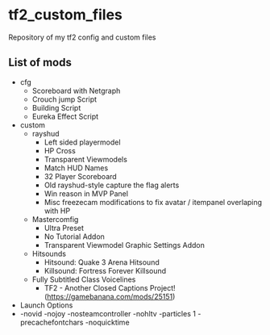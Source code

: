 # tf2_custom_files
Repository of my tf2 config and custom files
## List of mods
* cfg
  * Scoreboard with Netgraph
  * Crouch jump Script
  * Building Script
  * Eureka Effect Script
* custom
  * rayshud
    * Left sided playermodel
    * HP Cross
    * Transparent Viewmodels
    * Match HUD Names
    * 32 Player Scoreboard
    * Old rayshud-style capture the flag alerts
    * Win reason in MVP Panel
    * Misc freezecam modifications to fix avatar / itempanel overlaping with HP
  * Mastercomfig
    * Ultra Preset
    * No Tutorial Addon
    * Transparent Viewmodel Graphic Settings Addon
  * Hitsounds
    * Hitsound: Quake 3 Arena Hitsound
    * Killsound: Fortress Forever Killsound
  * Fully Subtitled Class Voicelines
    * TF2 - Another Closed Captions Project! (https://gamebanana.com/mods/25151)
* Launch Options
 * -novid -nojoy -nosteamcontroller -nohltv -particles 1 -precachefontchars -noquicktime
